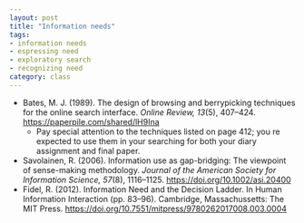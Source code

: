 ```yaml
---
layout: post
title: "Information needs"
tags: 
- information needs
- espressing need
- exploratory search
- recognizing need
category: class
---
```


- Bates, M. J. (1989). The design of browsing and berrypicking techniques for the online search interface. *Online Review, 13*(5), 407–424. https://paperpile.com/shared/lH9Ina
  - Pay special attention to the techniques listed on page 412; you re expected to use them in your searching for both your diary assignment and final paper.
- Savolainen, R. (2006). Information use as gap-bridging: The viewpoint of sense-making methodology. *Journal of the American Society for Information Science, 57*(8), 1116–1125. https://doi.org/10.1002/asi.20400
- Fidel, R. (2012). Information Need and the Decision Ladder. In Human Information Interaction (pp. 83–96). Cambridge, Massachussetts: The MIT Press. https://doi.org/10.7551/mitpress/9780262017008.003.0004